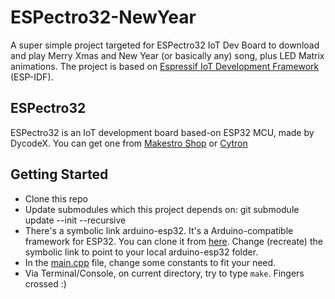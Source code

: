 ESPectro32-NewYear
==================

A super simple project targeted for ESPectro32 IoT Dev Board to download and play Merry Xmas and New Year (or basically any) song, plus LED Matrix animations. The project is based on [Espressif IoT Development Framework](https://github.com/espressif/esp-idf) (ESP-IDF). 

## ESPectro32

ESPectro32 is an IoT development board based-on ESP32 MCU, made by DycodeX. You can get one from [Makestro Shop](https://shop.makestro.com/product/espectro32/) or [Cytron](https://www.cytron.io/p-espectro32)


## Getting Started

* Clone this repo
* Update submodules which this project depends on: git submodule update --init --recursive
* There's a symbolic link arduino-esp32. It's a Arduino-compatible framework for ESP32. You can clone it from [here](https://github.com/espressif/arduino-esp32). Change (recreate) the symbolic link to point to your local arduino-esp32 folder.
* In the [main.cpp](https://github.com/dycodex/ESPectro32-NewYear/blob/master/main/main.cpp) file, change some constants to fit your need. 
* Via Terminal/Console, on current directory, try to type `make`. Fingers crossed :)




